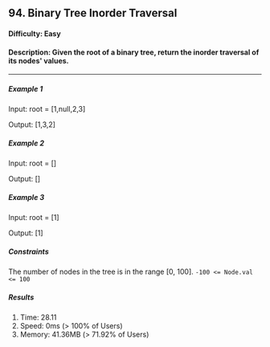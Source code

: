 ## 94. Binary Tree Inorder Traversal
#### Difficulty: Easy
#### Description: Given the root of a binary tree, return the inorder traversal of its nodes' values.
----
##### Example 1
Input: root = [1,null,2,3]

Output: [1,3,2]


##### Example 2

Input: root = []

Output: []

##### Example 3

Input: root = [1]

Output: [1]

##### Constraints

The number of nodes in the tree is in the range [0, 100].
`-100 <= Node.val <= 100`

##### Results
1. Time: 28.11
2. Speed: 0ms (> 100% of Users)
3. Memory: 41.36MB (> 71.92% of Users)
